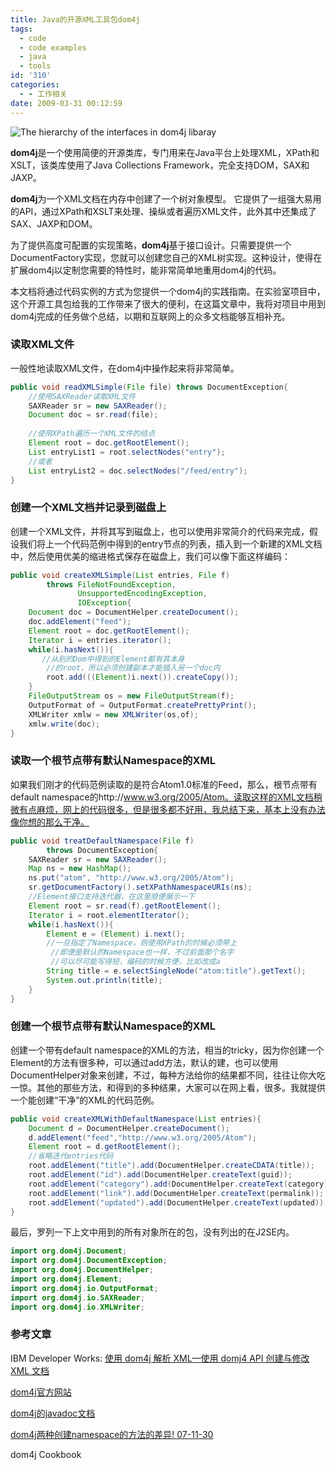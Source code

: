 ```yaml
---
title: Java的开源XML工具包dom4j
tags:
  - code
  - code examples
  - java
  - tools
id: '310'
categories:
  - - 工作相关
date: 2009-03-31 00:12:59
---
```


![The hierarchy of the interfaces in dom4j libaray](http://lh6.ggpht.com/_QYicOeu89Bk/SafPc8W7V6I/AAAAAAAABJo/pe3JBdV_QJg/s400/dom4j-interface-hierarchy.png)

**dom4j**是一个使用简便的开源类库，专门用来在Java平台上处理XML，XPath和XSLT，该类库使用了Java Collections Framework，完全支持DOM，SAX和JAXP。

**dom4j**为一个XML文档在内存中创建了一个树对象模型。 它提供了一组强大易用的API，通过XPath和XSLT来处理、操纵或者遍历XML文件，此外其中还集成了SAX、JAXP和DOM。

为了提供高度可配置的实现策略，**dom4j**基于接口设计。只需要提供一个DocumentFactory实现，您就可以创建您自己的XML树实现。这种设计，使得在扩展dom4j以定制您需要的特性时，能非常简单地重用dom4j的代码。

本文档将通过代码实例的方式为您提供一个dom4j的实践指南。在实验室项目中，这个开源工具包给我的工作带来了很大的便利，在这篇文章中，我将对项目中用到dom4j完成的任务做个总结，以期和互联网上的众多文档能够互相补充。
<!-- more -->
### 读取XML文件

一般性地读取XML文件，在dom4j中操作起来将非常简单。

```java
public void readXMLSimple(File file) throws DocumentException{
    //使用SAXReader读取XML文件
    SAXReader sr = new SAXReader();
    Document doc = sr.read(file);
    
    //使用XPath遍历一个XML文件的结点
    Element root = doc.getRootElement();
    List entryList1 = root.selectNodes("entry");
    //或者
    List entryList2 = doc.selectNodes("/feed/entry");
}
```

### 创建一个XML文档并记录到磁盘上

创建一个XML文件，并将其写到磁盘上，也可以使用非常简介的代码来完成，假设我们将上一个代码范例中得到的entry节点的列表，插入到一个新建的XML文档中，然后使用优美的缩进格式保存在磁盘上，我们可以像下面这样编码：

```java
public void createXMLSimple(List entries, File f)
        throws FileNotFoundException, 
               UnsupportedEncodingException,
               IOException{
    Document doc = DocumentHelper.createDocument();
    doc.addElement("feed");
    Element root = doc.getRootElement();
    Iterator i = entries.iterator();
    while(i.hasNext()){
       //从别的Dom中得到的Element都有其本身
        //的root，所以必须创建副本才能插入另一个doc内
        root.add(((Element)i.next()).createCopy());
    }
    FileOutputStream os = new FileOutputStream(f);
    OutputFormat of = OutputFormat.createPrettyPrint();
    XMLWriter xmlw = new XMLWriter(os,of);
    xmlw.write(doc);
}
```

### 读取一个根节点带有默认Namespace的XML

如果我们刚才的代码范例读取的是符合Atom1.0标准的Feed，那么，根节点带有default namespace的http://www.w3.org/2005/Atom。读取这样的XML文档稍微有点麻烦，网上的代码很多，但是很多都不好用，我总结下来，基本上没有办法像你想的那么干净。

```java
public void treatDefaultNamespace(File f) 
        throws DocumentException{
    SAXReader sr = new SAXReader();
    Map ns = new HashMap();
    ns.put("atom", "http://www.w3.org/2005/Atom");
    sr.getDocumentFactory().setXPathNamespaceURIs(ns);
    //Element接口支持迭代器，在这里顺便展示一下
    Element root = sr.read(f).getRootElement();
    Iterator i = root.elementIterator();
    while(i.hasNext()){
        Element e = (Element) i.next();
        //一旦指定了Namespace，则使用XPath的时候必须带上
         //即便是默认的Namespace也一样，不过前面那个名字
         //可以尽可能写得短，编码的时候方便，比如改成a
        String title = e.selectSingleNode("atom:title").getText();
        System.out.println(title);
    }
}
```

### 创建一个根节点带有默认Namespace的XML

创建一个带有default namespace的XML的方法，相当的tricky，因为你创建一个Element的方法有很多种，可以通过add方法，默认的建，也可以使用DocumentHelper对象来创建，不过，每种方法给你的结果都不同，往往让你大吃一惊。其他的那些方法，和得到的多种结果，大家可以在网上看，很多。我就提供一个能创建“干净”的XML的代码范例。

```java
public void createXMLWithDefaultNamespace(List entries){
    Document d = DocumentHelper.createDocument();
    d.addElement("feed","http://www.w3.org/2005/Atom");
    Element root = d.getRootElement();
    //省略迭代entries代码
    root.addElement("title").add(DocumentHelper.createCDATA(title));
    root.addElement("id").add(DocumentHelper.createText(guid));
    root.addElement("category").add(DocumentHelper.createText(category));
    root.addElement("link").add(DocumentHelper.createText(permalink));
    root.addElement("updated").add(DocumentHelper.createText(updated));
}
```

最后，罗列一下上文中用到的所有对象所在的包，没有列出的在J2SE内。

```java
import org.dom4j.Document;
import org.dom4j.DocumentException;
import org.dom4j.DocumentHelper;
import org.dom4j.Element;
import org.dom4j.io.OutputFormat;
import org.dom4j.io.SAXReader;
import org.dom4j.io.XMLWriter;
```

### 参考文章

IBM Developer Works: [使用 dom4j 解析 XML—使用 domj4 API 创建与修改 XML 文档](http://www.ibm.com/developerworks/cn/xml/x-dom4j.html)

[dom4j官方网站](http://www.dom4j.org/)

[dom4j的javadoc文档](http://www.dom4j.org/dom4j-1.6.1/apidocs/)

[dom4j两种创建namespace的方法的差异! 07-11-30](http://zhangjiansheng.blogspot.com/2007/11/dom4jnamespace.html)

dom4j Cookbook